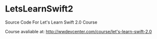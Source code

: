 # LetsLearnSwift2
Source Code For Let's Learn Swift 2.0 Course

Course avaliable at: http://wwdevcenter.com/course/let's-learn-swift-2.0
